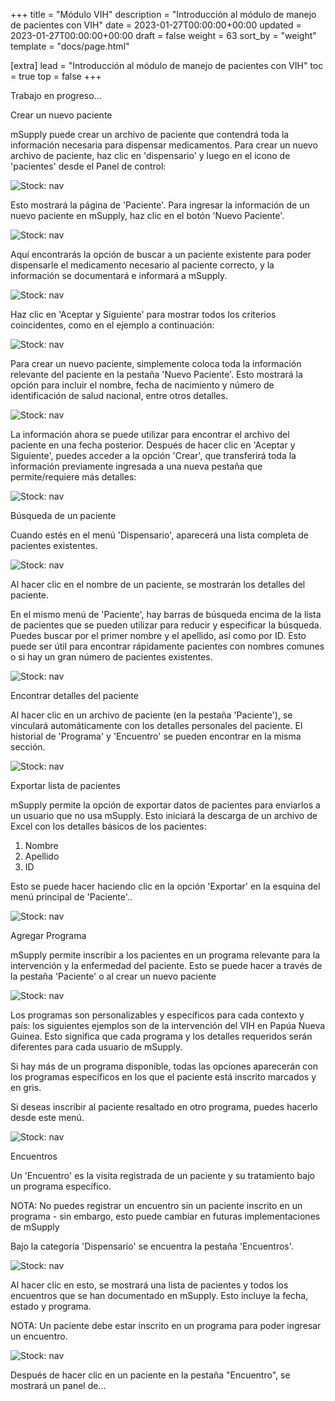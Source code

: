 +++
title = "Módulo VIH"
description = "Introducción al módulo de manejo de pacientes con VIH"
date = 2023-01-27T00:00:00+00:00
updated = 2023-01-27T00:00:00+00:00
draft = false
weight = 63
sort_by = "weight"
template = "docs/page.html"

[extra]
lead = "Introducción al módulo de manejo de pacientes con VIH"
toc = true
top = false
+++

Trabajo en progreso...

Crear un nuevo paciente

mSupply puede crear un archivo de paciente que contendrá toda la información necesaria para dispensar medicamentos. Para crear un nuevo archivo de paciente, haz clic en 'dispensario' y luego en el icono de 'pacientes' desde el Panel de control:

![Stock: nav](/docs/programs/images/Access_Patient.png)

Esto mostrará la página de 'Paciente'. Para ingresar la información de un nuevo paciente en mSupply, haz clic en el botón 'Nuevo Paciente'.

![Stock: nav](/docs/programs/images/New_Patient.png)

Aquí encontrarás la opción de buscar a un paciente existente para poder dispensarle el medicamento necesario al paciente correcto, y la información se documentará e informará a mSupply.

![Stock: nav](/docs/programs/images/Patient_Details.png)

Haz clic en 'Aceptar y Siguiente' para mostrar todos los criterios coincidentes, como en el ejemplo a continuación:

![Stock: nav](/docs/programs/images/Matching_Patients.png)

Para crear un nuevo paciente, simplemente coloca toda la información relevante del paciente en la pestaña 'Nuevo Paciente'. Esto mostrará la opción para incluir el nombre, fecha de nacimiento y número de identificación de salud nacional, entre otros detalles.

![Stock: nav](/docs/programs/images/Patient_Details.png)

La información ahora se puede utilizar para encontrar el archivo del paciente en una fecha posterior. Después de hacer clic en 'Aceptar y Siguiente', puedes acceder a la opción 'Crear', que transferirá toda la información previamente ingresada a una nueva pestaña que permite/requiere más detalles:

![Stock: nav](/docs/programs/images/Create_Patient.png)

Búsqueda de un paciente

Cuando estés en el menú 'Dispensario', aparecerá una lista completa de pacientes existentes.

![Stock: nav](/docs/programs/images/Search_Patient.png)

Al hacer clic en el nombre de un paciente, se mostrarán los detalles del paciente.

En el mismo menú de 'Paciente', hay barras de búsqueda encima de la lista de pacientes que se pueden utilizar para reducir y especificar la búsqueda. Puedes buscar por el primer nombre y el apellido, así como por ID. Esto puede ser útil para encontrar rápidamente pacientes con nombres comunes o si hay un gran número de pacientes existentes.

![Stock: nav](/docs/programs/images/Narrow_Search_Patient.png)

Encontrar detalles del paciente

Al hacer clic en un archivo de paciente (en la pestaña 'Paciente'), se vinculará automáticamente con los detalles personales del paciente. El historial de 'Programa' y 'Encuentro' se pueden encontrar en la misma sección.

![Stock: nav](/docs/programs/images/Patient_Program_Details.png)

Exportar lista de pacientes

mSupply permite la opción de exportar datos de pacientes para enviarlos a un usuario que no usa mSupply. Esto iniciará la descarga de un archivo de Excel con los detalles básicos de los pacientes:

1. Nombre
2. Apellido
3. ID

Esto se puede hacer haciendo clic en la opción 'Exportar' en la esquina del menú principal de 'Paciente'..

![Stock: nav](/docs/programs/images/Export_Patients.png)

Agregar Programa

mSupply permite inscribir a los pacientes en un programa relevante para la intervención y la enfermedad del paciente. Esto se puede hacer a través de la pestaña 'Paciente' o al crear un nuevo paciente

![Stock: nav](/docs/programs/images/Add_Program.png)

Los programas son personalizables y específicos para cada contexto y país: los siguientes ejemplos son de la intervención del VIH en Papúa Nueva Guinea. Esto significa que cada programa y los detalles requeridos serán diferentes para cada usuario de mSupply.

Si hay más de un programa disponible, todas las opciones aparecerán con los programas específicos en los que el paciente está inscrito marcados y en gris.

Si deseas inscribir al paciente resaltado en otro programa, puedes hacerlo desde este menú.

![Stock: nav](/docs/programs/images/Program_Details.png)

Encuentros

Un 'Encuentro' es la visita registrada de un paciente y su tratamiento bajo un programa específico.

NOTA: No puedes registrar un encuentro sin un paciente inscrito en un programa - sin embargo, esto puede cambiar en futuras implementaciones de mSupply

Bajo la categoría 'Dispensario' se encuentra la pestaña 'Encuentros'.

![Stock: nav](/docs/programs/images/Encounters_Tab.png)

Al hacer clic en esto, se mostrará una lista de pacientes y todos los encuentros que se han documentado en mSupply. Esto incluye la fecha, estado y programa.

NOTA: Un paciente debe estar inscrito en un programa para poder ingresar un encuentro.

![Stock: nav](/docs/programs/images/Encounters_List.png)

Después de hacer clic en un paciente en la pestaña "Encuentro", se mostrará un panel de...
